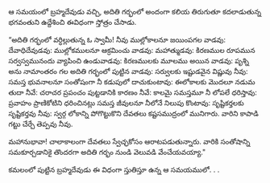 ﻿ఆ సమయంలో బ్రహ్మదేవుడు వచ్చి, అదితి గర్భంలో అందంగా కలియ తిరుగుతూ కదలాడుతున్న భగవంతుని ఉద్దేశించి ఈవిధంగా స్తోత్రం చేసాడు. 

“అదితి గర్భంలో వర్ధిల్లుతున్న ఓ స్వామీ! నీవు ముల్లోకాలనూ జయింపగల వాడవు: దేవాధిదేవుడవు: ముల్లోకములనూ ఆక్రమించు వాడవు: మహాత్ముడవు: కిరణముల రూపమున సర్వస్వమునందు వ్యాపించి ఉండువాడవు: కిరణములకు మూలము అయిన వాడవు: పృశ్ని అను నామాంతరం గల అదితి గర్భంలో పుట్టిన వాడవు: సర్వులకు ఇష్టుడవైన విష్ణువు నీవు: సమస్త భువనాలనూ సంతోషంగా నీ కడుపులో దాచుకుంటావు: ఈలోకాలకు మొదలూ నడుమ తుదా నీవే: చరాచర ప్రపంచం పుట్టడానికి కారణం నీవే: కాలమై సమస్తమూ నీ లోపలే ధరిస్తావు: ప్రవాహం ప్రాణికోటిని ధరించినట్లు సమస్త జీవులనూ నీలోనే నిలుపు కొంటావు: సృష్టికర్తలకు సృష్టికర్తవు నీవు: స్వర్గ లోకాన్ని పోగొట్టుకొని దేవతలు కష్టసముద్రంలో మునిగారు. వారిని కాపాడి గట్టు చేర్చే తెప్పవు నీవు. 

మహానుభావా! చాలాకాలంగా దేవతలు స్వేచ్ఛకోసం ఆరాటపడుతున్నారు. వారికి సంతోషాన్ని సమకూర్చడానికై తొందరగా అదితి గర్భం నుండి వెలువడి వేంచేయవయ్యా." 

కమలంలో పుట్టిన బ్రహ్మదేవుడు ఈ విధంగా స్తుతిస్తూ ఉన్న ఆ సమయములో. . . 

